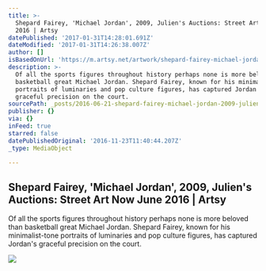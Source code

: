 ```yaml
---
title: >-
  Shepard Fairey, 'Michael Jordan', 2009, Julien's Auctions: Street Art Now June
  2016 | Artsy
datePublished: '2017-01-31T14:28:01.691Z'
dateModified: '2017-01-31T14:26:38.007Z'
author: []
isBasedOnUrl: 'https://m.artsy.net/artwork/shepard-fairey-michael-jordan'
description: >-
  Of all the sports figures throughout history perhaps none is more beloved than
  basketball great Michael Jordan. Shepard Fairey, known for his minimalist-tone
  portraits of luminaries and pop culture figures, has captured Jordan's
  graceful precision on the court.
sourcePath: _posts/2016-06-21-shepard-fairey-michael-jordan-2009-juliens-auctions-s.md
publisher: {}
via: {}
inFeed: true
starred: false
datePublishedOriginal: '2016-11-23T11:40:44.207Z'
_type: MediaObject

---
```

<article style=""><h1>Shepard Fairey, 'Michael Jordan', 2009, Julien's Auctions: Street Art Now June 2016 | Artsy</h1><p>Of all the sports figures throughout history perhaps none is more beloved than basketball great Michael Jordan. Shepard Fairey, known for his minimalist-tone portraits of luminaries and pop culture figures, has captured Jordan's graceful precision on the court.</p><img src="https://d32dm0rphc51dk.cloudfront.net/lsAHYeWwjjn-zjkBQDsomw/large.jpg" /></article>